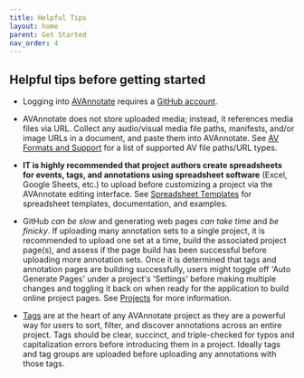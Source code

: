 ```yaml
---
title: Helpful Tips
layout: home
parent: Get Started
nav_order: 4
---
```

## Helpful tips before getting started
- Logging into [AVAnnotate](https://avannotate.netlify.app/) requires a [GitHub account](https://github.com/).<br>

- AVAnnotate does not store uploaded media; instead, it references media files via URL. Collect any audio/visual media file paths, manifests, and/or image URLs in a document, and paste them into AVAnnotate. See [AV Formats and Support](https://avannotate.github.io/documentation/pages/av/) for a list of supported AV file paths/URL types.<br>

- **IT is highly recommended that project authors create spreadsheets for events, tags, and annotations using spreadsheet software** (Excel, Google Sheets, etc.) to upload before customizing a project via the AVAnnotate editing interface. See [Spreadsheet Templates](https://avannotate.github.io/documentation/pages/templates/) for spreadsheet templates, documentation, and examples. <br>

- GitHub *can be slow* and generating web pages *can take time* and *be finicky*. If uploading many annotation sets to a single project, it is recommended to upload one set at a time, build the associated project page(s), and assess if the page build has been successful before uploading more annotation sets. Once it is determined that tags and annotation pages are building successfully, users might toggle off 'Auto Generate Pages' under a project's 'Settings' before making multiple changes and toggling it back on when ready for the application to build online project pages. See [Projects](https://avannotate.github.io/documentation/pages/projects/) for more information. <br>

- [Tags](https://avannotate.github.io/documentation/pages/tags/) are at the heart of any AVAnnotate project as they are a powerful way for users to sort, filter, and discover annotations across an entire project. Tags should be clear, succinct, and triple-checked for typos and capitalization errors before introducing them in a project. Ideally tags and tag groups are uploaded before uploading any annotations with those tags.<br>


